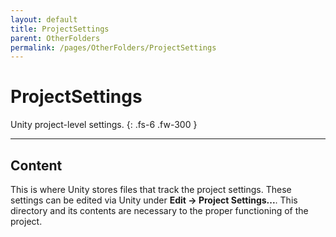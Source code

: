 ```yaml
---
layout: default
title: ProjectSettings
parent: OtherFolders
permalink: /pages/OtherFolders/ProjectSettings
---
```


# ProjectSettings

Unity project-level settings.
{: .fs-6 .fw-300 }

---

## Content
This is where Unity stores files that track the project settings. These settings can be edited via Unity under **Edit -> Project Settings...**. This directory and its contents are necessary to the proper functioning of the project.
